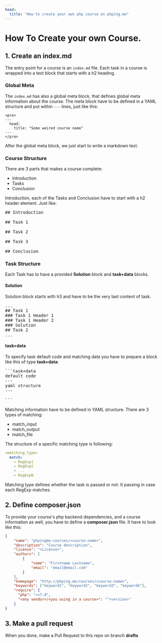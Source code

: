 ```yaml
---
head:
  title: "How to create your own php course on phping.me"
---
```


# How To Create your own Course.

## 1. Create an index.md

The entry point for a course is an ```index.md``` file. Each task in a course is wrapped into a text block that starts with a h2 heading.

### Global Meta
The ```index.md``` has also a global meta block, that defines global meta information about the course. The meta block have to be defined in a YAML structure and put within ```---``` lines, just like this:
```
<pre>
---
  head:
    title: "Some weired course name"
---
</pre>
```
After the global meta block, we just start to write a markdown text.

### Course Structure
There are 3 parts that makes a course complete:
- Introduction
- Tasks
- Conclusion

Introduction, each of the Tasks and Conclusion have to start with a h2 header element. Just like:
<pre>
## Introduction

## Task 1

## Task 2

## Task 3

## Conclusion
</pre>

### Task Structure
Each Task has to have a provided **Solution** block and **task+data** blocks.

#### Solution
Solution block starts with h3 and have to be the very last content of task.
<pre>
...
## Task 1
### Task 1 Header 1
### Task 1 Header 2
### Solution
## Task 2
...
</pre>

#### task+data
To specify task default code and matching data you have to prepare a block like this of type **task+data**:
<pre>
```task+data
default code
---
yaml structure
---

```
</pre>

Matching information have to be defined in YAML structure. There are 3 types of matching:
- match_input
- match_output
- match_file

The structure of a specific matching type is following:
```yaml
<matching_type>
  match:
    - RegExp1
    - RegExp2
    - ...
    - RegExpN
```

Matching type defines whether the task is passed or not. It passing in case each RegExp matches.

## 2. Define composer.json

To provide your course's php backend dependencies, and a course information as well, you have to define a **composer.json** file.
It have to look like this:
```json
{
    "name": "phpingme-courses/<course-name>",
    "description": "Course description",
    "license": "<License>",
    "authors": [
        {
            "name": "Firstname Lastname",
            "email": "email@email.com"
        }
    ],
    "homepage": "http://phping.me/courses/<course-name>",
    "keywords": ["keyword1", "keyword2", "keyword3", "keyword4"],
    "require": {
      "php": ">=7.0",
      "<any vendor>/<you using in a course>": "^<version>"
    }
}
```


## 3. Make a pull request

When you done, make a Pull Request to this repo on branch **drafts**
